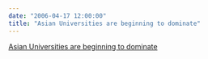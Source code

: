 ```yaml
---
date: "2006-04-17 12:00:00"
title: "Asian Universities are beginning to dominate"
---
```


[Asian Universities are beginning to dominate](/lemire/blog/2006/04-17-asian-universities-are-beginning-to-dominate)

